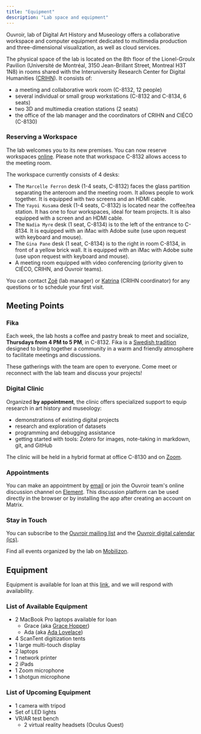 ```yaml
---
title: "Equipment"
description: "Lab space and equipment"
---
```


Ouvroir, lab of Digital Art History and Museology offers a collaborative workspace and computer equipment dedicated to multimedia production and three-dimensional visualization, as well as cloud services.

The physical space of the lab is located on the 8th floor of the Lionel-Groulx Pavilion (Université de Montréal, 3150 Jean-Brillant Street, Montreal H3T 1N8) in rooms shared with the Interuniversity Research Center for Digital Humanities ([CRIHN](https://www.crihn.org)). It consists of:

- a meeting and collaborative work room (C-8132, 12 people)
- several individual or small group workstations (C-8132 and C-8134, 6 seats)
- two 3D and multimedia creation stations (2 seats)
- the office of the lab manager and the coordinators of CRIHN and CIÉCO (C-8130)

### Reserving a Workspace

The lab welcomes you to its new premises. You can now reserve workspaces [online](https://docs.google.com/spreadsheets/d/1eyWN2qtfXiWGzQESRjXJAXzpsEp5Cc756iMJHbkQsIU/edit?gid=2106540977#gid=2106540977). Please note that workspace C-8132 allows access to the meeting room.

The workspace currently consists of 4 desks:

- The `Marcelle Ferron` desk (1-4 seats, C-8132) faces the glass partition separating the anteroom and the meeting room. It allows people to work together. It is equipped with two screens and an HDMI cable.
- The `Yayoi Kusama` desk (1-4 seats, C-8132) is located near the coffee/tea station. It has one to four workspaces, ideal for team projects. It is also equipped with a screen and an HDMI cable.
- The `Nadia Myre` desk (1 seat, C-8134) is to the left of the entrance to C-8134. It is equipped with an iMac with Adobe suite (use upon request with keyboard and mouse).
- The `Gina Pane` desk (1 seat, C-8134) is to the right in room C-8134, in front of a yellow brick wall. It is equipped with an iMac with Adobe suite (use upon request with keyboard and mouse).
- A meeting room equipped with video conferencing (priority given to CIÉCO, CRIHN, and Ouvroir teams).

You can contact [Zoë](mailto:ouvroir@umontreal.ca) (lab manager) or [Katrina](mailto:giulia.ferretti@umontreal.ca) (CRIHN coordinator) for any questions or to schedule your first visit.

## Meeting Points

### Fika

Each week, the lab hosts a coffee and pastry break to meet and socialize, **Thursdays from 4 PM to 5 PM**, in C-8132. Fika is a [Swedish tradition](https://www.swedishfood.com/fika) designed to bring together a community in a warm and friendly atmosphere to facilitate meetings and discussions.

These gatherings with the team are open to everyone. Come meet or reconnect with the lab team and discuss your projects!

### Digital Clinic

Organized **by appointment**, the clinic offers specialized support to equip research in art history and museology:

- demonstrations of existing digital projects
- research and exploration of datasets
- programming and debugging assistance
- getting started with tools: Zotero for images, note-taking in markdown, git, and GitHub

The clinic will be held in a hybrid format at office C-8130 and on [Zoom](https://umontreal.zoom.us/j/82480661654?pwd=cUlzb09hZ3lkd2UvcmpPbTdmQkZBQT09).

### Appointments

You can make an appointment by [email](mailto:ouvroir@umontreal.ca) or join the Ouvroir team's online discussion channel on [Element](https://matrix.to/#/!AaxspHhzNUgFJpDKTr:matrix.org?via=matrix.org). This discussion platform can be used directly in the browser or by installing the app after creating an account on Matrix.

### Stay in Touch

You can subscribe to the [Ouvroir mailing list](https://listes.umontreal.ca/wws/subscribe/ouvroir/) and the [Ouvroir digital calendar (ics)](https://outlook.office365.com/owa/calendar/00612925e3e44352a2fecda3cc840ee0@umontreal.ca/c2e6e5f6a7264c3b99fb9f6ef3f69b617923860242817213963/calendar.ics).

Find all events organized by the lab on [Mobilizon](https://mobilizon.fr/@ouvroir_lab/events/).

## Equipment

Equipment is available for loan at this [link](https://docs.google.com/forms/d/e/1FAIpQLSfHke6ionjNqTVXuHP98XDta5GFmk22yGTfz9ZDUKn4G7Ue6Q/viewform), and we will respond with availability.

### List of Available Equipment

- 2 MacBook Pro laptops available for loan
  - Grace (aka [Grace Hopper](https://en.wikipedia.org/wiki/Grace_Hopper))
  - Ada (aka [Ada Lovelace](https://en.wikipedia.org/wiki/Ada_Lovelace))
- 4 ScanTent digitization tents
- 1 large multi-touch display
- 2 laptops
- 1 network printer
- 2 iPads
- 1 Zoom microphone
- 1 shotgun microphone

### List of Upcoming Equipment

- 1 camera with tripod
- Set of LED lights
- VR/AR test bench
  - 2 virtual reality headsets (Oculus Quest)
